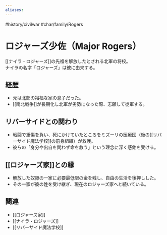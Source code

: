 ```yaml
---
aliases:
---
```

#history/civilwar #char/family/Rogers 
# ロジャーズ少佐（Major Rogers）

[[ナイラ・ロジャーズ]]の先祖を解放したとされる北軍の将校。  
ナイラの名字「ロジャーズ」は彼に由来する。  

## 経歴
- 元は北部の裕福な家の息子だった。  
- [[南北戦争]]が長期化し北軍が劣勢になった際、志願して従軍する。  

## リバーサイドとの関わり
- 戦闘で重傷を負い、死にかけていたところをミズーリの医療団（後の[[リバーサイド魔法学校]]の前身組織）が救護。  
- 彼らの「身分や出自を問わず命を救う」という理念に深く感銘を受ける。  

## [[ロジャーズ家]]との縁
- 解放した奴隷の一家に必要最低限の金を残し、自由の生活を後押しした。  
- その一家が彼の姓を受け継ぎ、現在のロジャーズ家へと続いている。  

## 関連
- [[ロジャーズ家]]  
- [[ナイラ・ロジャーズ]]  
- [[リバーサイド魔法学校]]  
